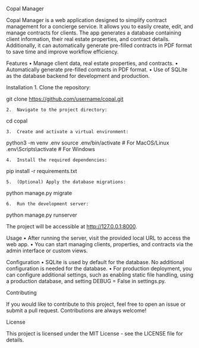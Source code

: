 Copal Manager

Copal Manager is a web application designed to simplify contract management for a concierge service. It allows you to easily create, edit, and manage contracts for clients. The app generates a database containing client information, their real estate properties, and contract details. Additionally, it can automatically generate pre-filled contracts in PDF format to save time and improve workflow efficiency.

Features
	•	Manage client data, real estate properties, and contracts.
	•	Automatically generate pre-filled contracts in PDF format.
	•	Use of SQLite as the database backend for development and production.

Installation
	1.	Clone the repository:

git clone https://github.com/username/copal.git

	2.	Navigate to the project directory:

cd copal

	3.	Create and activate a virtual environment:

python3 -m venv .env
source .env/bin/activate  # For MacOS/Linux
.env\Scripts\activate     # For Windows

	4.	Install the required dependencies:

pip install -r requirements.txt

	5.	(Optional) Apply the database migrations:

python manage.py migrate

	6.	Run the development server:

python manage.py runserver

The project will be accessible at http://127.0.0.1:8000.

Usage
	•	After running the server, visit the provided local URL to access the web app.
	•	You can start managing clients, properties, and contracts via the admin interface or custom views.

Configuration
	•	SQLite is used by default for the database. No additional configuration is needed for the database.
	•	For production deployment, you can configure additional settings, such as enabling static file handling, using a production database, and setting DEBUG = False in settings.py.

Contributing

If you would like to contribute to this project, feel free to open an issue or submit a pull request. Contributions are always welcome!

License

This project is licensed under the MIT License - see the LICENSE file for details.